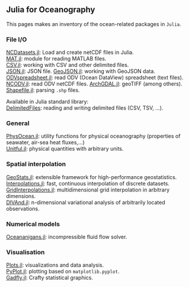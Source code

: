 ## Julia for Oceanography

This pages makes an inventory of the ocean-related packages in `Julia`.

### File I/O
[NCDatasets.jl](https://github.com/Alexander-Barth/NCDatasets.jl): Load and create netCDF files in Julia.      
[MAT.jl](https://github.com/JuliaIO/MAT.jl): module for reading MATLAB files.      
[CSV.jl](https://github.com/JuliaData/CSV.jl): working with CSV and other delimited files.      
[JSON.jl](https://github.com/JuliaIO/JSON.jl): JSON file.
[GeoJSON.jl](https://github.com/JuliaGeo/GeoJSON.jl): working with GeoJSON data.     
[ODVspreadsheet.jl](https://github.com/gher-ulg/DIVAnd.jl/blob/master/src/ODVspreadsheet.jl): read ODV (Ocean DataView) spreadsheet (text files).     
[NCODV.jl](https://github.com/gher-ulg/DIVAnd.jl/blob/master/src/NCODV.jl): read ODV netCDF files.
[ArchGDAL.jl](https://github.com/yeesian/ArchGDAL.jl): geoTIFF (among others).      
[Shapefile.jl](https://github.com/JuliaGeo/Shapefile.jl): parsing `.shp` files.


Available in Julia standard library:      
[DelimitedFiles](https://docs.julialang.org/en/v1/stdlib/DelimitedFiles/): reading and writing delimited files (CSV, TSV, ...).

### General

[PhysOcean.jl](https://github.com/gher-ulg/PhysOcean.jl): utility functions for physical oceanography (properties of seawater, air-sea heat fluxes,...)       
[Unitful.jl](https://github.com/PainterQubits/Unitful.jl): physical quantities with arbitrary units.          


### Spatial interpolation

[GeoStats.jl](https://github.com/juliohm/GeoStats.jl): extensible framework for high-performance geostatistics.     
[Interpolations.jl](https://github.com/JuliaMath/Interpolations.jl): fast, continuous interpolation of discrete datasets.          
[GridInterpolations.jl](https://github.com/sisl/GridInterpolations.jl): multidimensional grid interpolation in arbitrary dimensions.     
[DIVAnd.jl](https://github.com/gher-ulg/DIVAnd.jl): n-dimensional variational analysis of arbitrarily located observations.

### Numerical models

[Oceananigans.jl](https://github.com/climate-machine/Oceananigans.jl): incompressible fluid flow solver.

### Visualisation

[Plots.jl](https://github.com/JuliaPlots/Plots.jl): visualizations and data analysis.     
[PyPlot.jl](https://github.com/JuliaPy/PyPlot.jl): plotting based on `matplotlib.pyplot`.     
[Gadfly.jl](https://github.com/GiovineItalia/Gadfly.jl): Crafty statistical graphics.      

